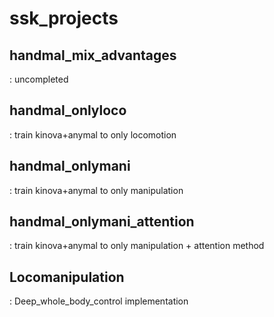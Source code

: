 # ssk_projects

## handmal_mix_advantages  
: uncompleted  

## handmal_onlyloco  
: train kinova+anymal to only locomotion  

## handmal_onlymani  
: train kinova+anymal to only manipulation  

## handmal_onlymani_attention  
: train kinova+anymal to only manipulation + attention method  

## Locomanipulation  
: Deep_whole_body_control implementation  
